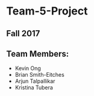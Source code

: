 # Team-5-Project

## Fall 2017

## Team Members:

* Kevin Ong
* Brian Smith-Eitches
* Arjun Talpallikar
* Kristina Tubera
